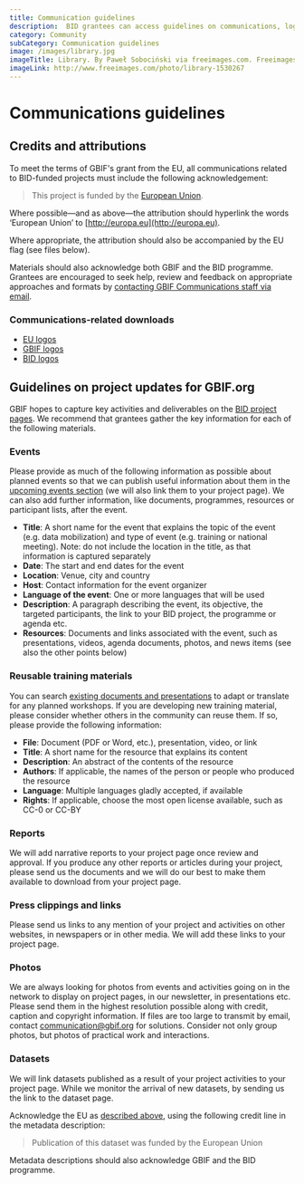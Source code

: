 ```yaml
---
title: Communication guidelines
description:  BID grantees can access guidelines on communications, logos, credits and attribution.
category: Community
subCategory: Communication guidelines
image: /images/library.jpg
imageTitle: Library. By Paweł Sobociński via freeimages.com. Freeimages content license.
imageLink: http://www.freeimages.com/photo/library-1530267
---
```

# Communications guidelines

## <a name="credits"></a>Credits and attributions

To meet the terms of GBIF's grant from the EU, all communications related to BID-funded projects must include the following acknowledgement: 

> This project is funded by the [European Union](http://europa.eu).

Where possible—and as above—the attribution should hyperlink the words ‘European Union’ to [http://europa.eu](http://europa.eu). 

Where appropriate, the attribution should also be accompanied by the EU flag (see files below). 

Materials should also acknowledge both GBIF and the BID programme. Grantees are encouraged to seek help, review and feedback on appropriate approaches and formats by [contacting GBIF Communications staff via email](mailto:communication@gbif.org).

### Communications-related downloads
+ [EU logos](http://bid.gbif.org/raw/eu-flags.zip)
+ [GBIF logos](http://gbif.org/logos)
+ [BID logos](http://bid.gbif.org/raw/BID-logos.zip)

## Guidelines on project updates for GBIF.org

GBIF hopes to capture key activities and deliverables on the [BID project pages](http://gbif.org/programme/bid/all-projects). We recommend that grantees gather the key information for each of the following materials. 

### Events

Please provide as much of the following information as possible about planned events so that we can publish useful information about them in the [upcoming events section](http://www.gbif.org/newsroom/events/upcoming) (we will also  link them to your project page). We can also add further information, like documents, programmes, resources or participant lists, after the event.

+ **Title**: A short name for the event that explains the topic of the event (e.g. data mobilization) and type of event (e.g. training or national meeting). Note: do not include the location in the title, as that information is captured separately
+ **Date**: The start and end dates for the event
+ **Location**: Venue, city and country
+ **Host**: Contact information for the event organizer
+ **Language of the event**: One or more languages that will be used
+ **Description**: A paragraph describing the event, its objective, the targeted participants, the link to your BID project, the programme or agenda etc.
+ **Resources**: Documents and links associated with the event, such as presentations, videos, agenda documents, photos, and news items (see also the other points below)

### Reusable training materials
You can search [existing documents and presentations](http://www.gbif.org/resources) to adapt or translate for any planned workshops. If you are developing new training material, please consider whether others in the community can reuse them. If so, please  provide the following information:

+ **File**: Document (PDF or Word, etc.), presentation, video, or link 
+ **Title**: A short name for the resource that explains its content
+ **Description**: An abstract of the contents of the resource
+ **Authors**: If applicable, the names of the person or people who produced the resource
+ **Language**: Multiple languages gladly accepted, if available
+ **Rights**: If applicable, choose the most open license available, such as CC-0 or CC-BY

### Reports
We will add narrative reports to your project page once review and approval. If you produce any other reports or articles during your project, please send us the documents and we will do our best to make them available to download from your project page.

### Press clippings and links
Please send us links to any mention of your project and activities on other websites, in newspapers or in other media. We will add these links to your project page.

### Photos
We are always looking for photos from events and activities going on in the network to display on project pages, in our newsletter, in presentations etc. Please send them in the highest resolution possible along with credit, caption and copyright information. If files are too large to transmit by email, contact [communication@gbif.org](mailto:communication@gbif.org) for solutions. Consider not only group photos, but photos of practical work and interactions.

### Datasets
We will link datasets published as a result of your project activities to your project page. While we monitor the arrival of new datasets,  by sending us the link to the dataset page. 

Acknowledge the EU as [described above](credits), using the following credit line in the metadata description: 

> Publication of this dataset was funded by the European Union

Metadata descriptions should also acknowledge GBIF and the BID programme.